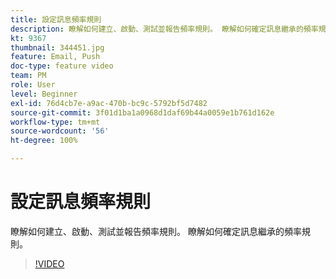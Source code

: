 ```yaml
---
title: 設定訊息頻率規則
description: 瞭解如何建立、啟動、測試並報告頻率規則。 瞭解如何確定訊息繼承的頻率規則。
kt: 9367
thumbnail: 344451.jpg
feature: Email, Push
doc-type: feature video
team: PM
role: User
level: Beginner
exl-id: 76d4cb7e-a9ac-470b-bc9c-5792bf5d7482
source-git-commit: 3f01d1ba1a0968d1daf69b44a0059e1b761d162e
workflow-type: tm+mt
source-wordcount: '56'
ht-degree: 100%

---
```


# 設定訊息頻率規則

瞭解如何建立、啟動、測試並報告頻率規則。 瞭解如何確定訊息繼承的頻率規則。

>[!VIDEO](https://video.tv.adobe.com/v/344451?quality=12)
